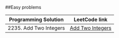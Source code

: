 ##Easy problems

| Programming Solution | LeetCode link |
| --- | --- |
| 2235. Add Two Integers | [Add Two Integers](https://leetcode.com/problems/add-two-integers/)|
